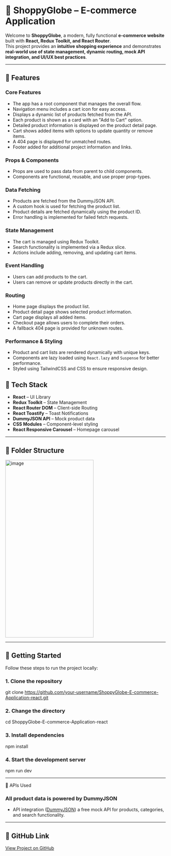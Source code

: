 # 🛒 ShoppyGlobe – E-commerce Application

Welcome to **ShoppyGlobe**, a modern, fully functional **e-commerce website** built with **React, Redux Toolkit, and React Router**.  
This project provides an **intuitive shopping experience** and demonstrates **real-world use of state management, dynamic routing, mock API integration, and UI/UX best practices**.

---

## 🚀 Features

### Core Features
- The app has a root component that manages the overall flow.
- Navigation menu includes a cart icon for easy access.
- Displays a dynamic list of products fetched from the API.
- Each product is shown as a card with an "Add to Cart" option.
- Detailed product information is displayed on the product detail page.
- Cart shows added items with options to update quantity or remove items.
- A 404 page is displayed for unmatched routes.
- Footer added for additional project information and links.

### Props & Components
- Props are used to pass data from parent to child components.
- Components are functional, reusable, and use proper prop-types.

### Data Fetching
- Products are fetched from the DummyJSON API.
- A custom hook is used for fetching the product list.
- Product details are fetched dynamically using the product ID.
- Error handling is implemented for failed fetch requests.

### State Management
- The cart is managed using Redux Toolkit.
- Search functionality is implemented via a Redux slice.
- Actions include adding, removing, and updating cart items.

### Event Handling
- Users can add products to the cart.
- Users can remove or update products directly in the cart.

### Routing
- Home page displays the product list.
- Product detail page shows selected product information.
- Cart page displays all added items.
- Checkout page allows users to complete their orders.
- A fallback 404 page is provided for unknown routes.

### Performance & Styling
- Product and cart lists are rendered dynamically with unique keys.
- Components are lazy loaded using `React.lazy` and `Suspense` for better performance.
- Styled using TailwindCSS and CSS to ensure responsive design.


## 🧩 Tech Stack

- **React** – UI Library  
- **Redux Toolkit** – State Management  
- **React Router DOM** – Client-side Routing  
- **React Toastify** – Toast Notifications  
- **DummyJSON API** – Mock product data  
- **CSS Modules** – Component-level styling  
- **React Responsive Carousel** – Homepage carousel  

---

## 📁 Folder Structure

<img width="277" height="557" alt="image" src="https://github.com/user-attachments/assets/b66186e9-bc20-459f-83d1-319853a0de57" />



---

## 🚀 Getting Started

Follow these steps to run the project locally:

### 1. Clone the repository

git clone https://github.com/your-username/ShoppyGlobe-E-commerce-Application-react.git


### 2. Change the directory
cd ShoppyGlobe-E-commerce-Application-react

### 3. Install dependencies
npm install

### 4. Start the development server
npm run dev

---

🛒 APIs Used

### All product data is powered by DummyJSON

- API integration ([DummyJSON](https://dummyjson.com/products)) 
a free mock API for products, categories, and search functionality.

---

## 🔗 GitHub Link
[View Project on GitHub](https://github.com/parshotamlal/ShoppyGlobe-E-commerce-Application-react.git)
